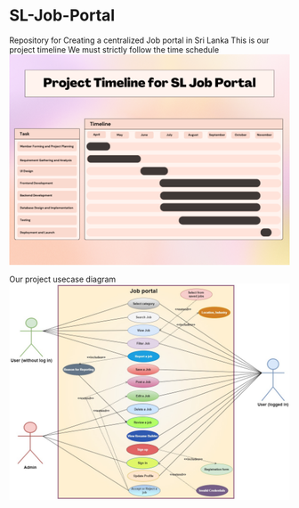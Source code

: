 # SL-Job-Portal

Repository for Creating a centralized Job portal in Sri Lanka
This is our project timeline
We must strictly follow the time schedule
![alt text](JobFinderLK.png)

Our project usecase diagram
![alt text](jobPortalNew.jpg)
